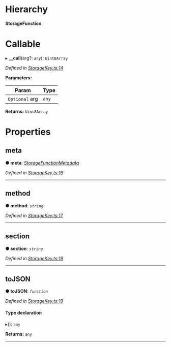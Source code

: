

# Hierarchy

**StorageFunction**

# Callable
▸ **__call**(arg?: *`any`*): `Uint8Array`

*Defined in [StorageKey.ts:14](https://github.com/polkadot-js/api/blob/dc88797/packages/types/src/StorageKey.ts#L14)*

**Parameters:**

| Param | Type |
| ------ | ------ |
| `Optional` arg | `any` |

**Returns:** `Uint8Array`

# Properties

<a id="meta"></a>

##  meta

**● meta**: *[StorageFunctionMetadata](../classes/_metadata_.storagefunctionmetadata.md)*

*Defined in [StorageKey.ts:16](https://github.com/polkadot-js/api/blob/dc88797/packages/types/src/StorageKey.ts#L16)*

___
<a id="method"></a>

##  method

**● method**: *`string`*

*Defined in [StorageKey.ts:17](https://github.com/polkadot-js/api/blob/dc88797/packages/types/src/StorageKey.ts#L17)*

___
<a id="section"></a>

##  section

**● section**: *`string`*

*Defined in [StorageKey.ts:18](https://github.com/polkadot-js/api/blob/dc88797/packages/types/src/StorageKey.ts#L18)*

___
<a id="tojson"></a>

##  toJSON

**● toJSON**: *`function`*

*Defined in [StorageKey.ts:19](https://github.com/polkadot-js/api/blob/dc88797/packages/types/src/StorageKey.ts#L19)*

#### Type declaration
▸(): `any`

**Returns:** `any`

___

